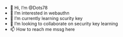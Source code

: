 - 👋 Hi, I’m @Dots78
- 👀 I’m interested in webauthn
- 🌱 I’m currently learning scurity key
- 💞️ I’m looking to collaborate on security key learning
- 📫 How to reach me mssg here

<!---
Dots78/Dots78 is a ✨ special ✨ repository because its `README.md` (this file) appears on your GitHub profile.
You can click the Preview link to take a look at your changes.
--->
